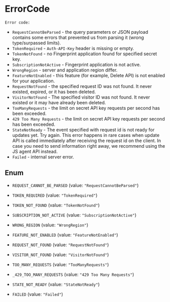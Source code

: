 

# ErrorCode
    Error code:
 * `RequestCannotBeParsed` - the query parameters or JSON payload contains some errors 
          that prevented us from parsing it (wrong type/surpassed limits).
 * `TokenRequired` - `Auth-API-Key` header is missing or empty.
 * `TokenNotFound` - no Fingerprint application found for specified secret key.
 * `SubscriptionNotActive` - Fingerprint application is not active.
 * `WrongRegion` - server and application region differ.
 * `FeatureNotEnabled` - this feature (for example, Delete API) is not enabled for your application.
 * `RequestNotFound` - the specified request ID was not found. It never existed, expired, or it has been deleted.
 * `VisitorNotFound` - The specified visitor ID was not found. It never existed or it may have already been deleted.
 * `TooManyRequests` - the limit on secret API key requests per second has been exceeded.
 * `429 Too Many Requests` - the limit on secret API key requests per second has been exceeded.
 * `StateNotReady` - The event specified with request id is
          not ready for updates yet. Try again.
          This error happens in rare cases when update API is called immediately
          after receiving the request id on the client. In case you need to send
          information right away, we recommend using the JS agent API instead.
 * `Failed` - internal server error.


## Enum


* `REQUEST_CANNOT_BE_PARSED` (value: `"RequestCannotBeParsed"`)

* `TOKEN_REQUIRED` (value: `"TokenRequired"`)

* `TOKEN_NOT_FOUND` (value: `"TokenNotFound"`)

* `SUBSCRIPTION_NOT_ACTIVE` (value: `"SubscriptionNotActive"`)

* `WRONG_REGION` (value: `"WrongRegion"`)

* `FEATURE_NOT_ENABLED` (value: `"FeatureNotEnabled"`)

* `REQUEST_NOT_FOUND` (value: `"RequestNotFound"`)

* `VISITOR_NOT_FOUND` (value: `"VisitorNotFound"`)

* `TOO_MANY_REQUESTS` (value: `"TooManyRequests"`)

* `_429_TOO_MANY_REQUESTS` (value: `"429 Too Many Requests"`)

* `STATE_NOT_READY` (value: `"StateNotReady"`)

* `FAILED` (value: `"Failed"`)



